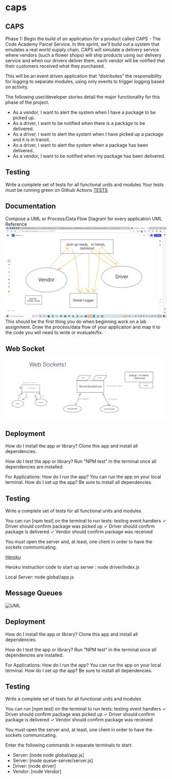 # caps

## CAPS

Phase 1: Begin the build of an application for a product called CAPS - The Code Academy Parcel Service. In this sprint, we’ll build out a system that emulates a real world supply chain. CAPS will simulate a delivery service where vendors (such a flower shops) will ship products using our delivery service and when our drivers deliver them, each vendor will be notified that their customers received what they purchased.

This will be an event driven application that “distributes” the responsibility for logging to separate modules, using only events to trigger logging based on activity.

The following user/developer stories detail the major functionality for this phase of the project.

- As a vendor, I want to alert the system when I have a package to be picked up.
- As a driver, I want to be notified when there is a package to be delivered.
- As a driver, I want to alert the system when I have picked up a package and it is in transit.
- As a driver, I want to alert the system when a package has been delivered.
- As a vendor, I want to be notified when my package has been delivered.

## Testing

Write a complete set of tests for all functional units and modules
Your tests must be running green on Github Actions
[TESTS](./__tests__)

## Documentation

Compose a UML or Process/Data Flow Diagram for every application
UML Reference
![UML](img/lab%2011.png)
This should be the first thing you do when beginning work on a lab assignment.
Draw the process/data flow of your application and map it to the code you will need to write or evaluate/fix.

## Web Socket

![UML](img/lab12.png)

## Deployment

How do I install the app or library?
Clone this app and install all dependencies.

How do I test the app or library?
Run "NPM test" in the terminal once all dependencies are installed.

For Applications:
How do I run the app?
You can run the app on your local terminal.
How do I set up the app?
Be sure to install all dependencies.

## Testing

Write a complete set of tests for all functional units and modules

You can run [npm test] on the terminal to run tests:
 testing event handlers
    ✓ Driver should confirm package was picked up
    ✓ Driver should confirm package is delivered
    ✓ Vendor should confirm package was received

You must open the server and, at least, one client in order to have the sockets communicating.

[Heroku](https://smith-caps.herokuapp.com/caps) 

Heroku instruction code to start up server : node driver/index.js

Local Server: node global/app.js

## Message Queues

![UML](img/lab13.png)

## Deployment

How do I install the app or library?
Clone this app and install all dependencies.

How do I test the app or library?
Run "NPM test" in the terminal once all dependencies are installed.

For Applications:
How do I run the app?
You can run the app on your local terminal.
How do I set up the app?
Be sure to install all dependencies.

## Testing

Write a complete set of tests for all functional units and modules

You can run [npm test] on the terminal to run tests:
 testing event handlers
    ✓ Driver should confirm package was picked up
    ✓ Driver should confirm package is delivered
    ✓ Vendor should confirm package was received

You must open the server and, at least, one client in order to have the sockets communicating.

Enter the following commands in separate terminals to start:

- Server: [node node global/app.js]
- Server: [node queue-server/server.js]
- Driver: [node driver]
- Vendor: [node Vendor]  

